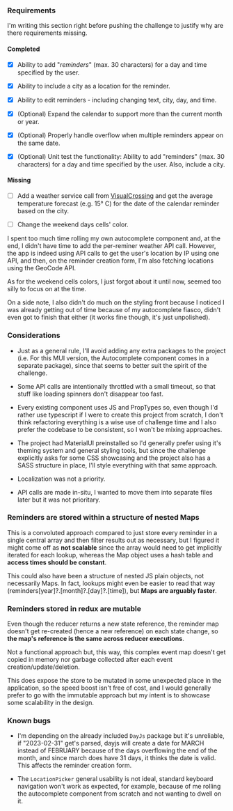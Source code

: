 ### Requirements

I'm writing this section right before pushing the challenge to justify why are there requirements missing.

#### Completed

- [x] Ability to add "_reminders_" (max. 30 characters) for a day and time specified by the user.

- [x] Ability to include a city as a location for the reminder.

- [x] Ability to edit reminders - including changing text, city, day, and time.

- [x] (Optional) Expand the calendar to support more than the current month or year.

- [x] (Optional) Properly handle overflow when multiple reminders appear on the same date.

- [x] (Optional) Unit test the functionality: Ability to add "reminders" (max. 30 characters) for a day and time specified by the user. Also, include a city.

#### Missing

- [ ] Add a weather service call from [VisualCrossing](https://www.visualcrossing.com/weather/weather-data-services#) and get the average temperature forecast (e.g. 15° C) for the date of the calendar reminder based on the city.

- [ ] Change the weekend days cells' color.

I spent too much time rolling my own autocomplete component and, at the end, I didn't have time to add the per-reminer weather API call. However, the app is indeed using API calls to get the user's location by IP using one API, and then, on the reminder creation form, I'm also fetching locations using the GeoCode API.

As for the weekend cells colors, I just forgot about it until now, seemed too silly to focus on at the time.

On a side note, I also didn't do much on the styling front because I noticed I was already getting out of time because of my autocomplete fiasco, didn't even got to finish that either (it works fine though, it's just unpolished).

### Considerations

- Just as a general rule, I'll avoid adding any extra packages to the project (i.e. For this MUI version, the Autocomplete component comes in a separate package), since that seems to better suit the spirit of the challenge.

- Some API calls are intentionally throttled with a small timeout, so that stuff like loading spinners don't disappear too fast.

- Every existing component uses JS and PropTypes so, even though I'd rather use typescript if I were to create this project from scratch, I don't think refactoring everything is a wise use of challenge time and I also prefer the codebase to be consistent, so I won't be mixing approaches.

- The project had MaterialUI preinstalled so I'd generally prefer using it's theming system and general styling tools, but since the challenge explicitly asks for some CSS showcasing and the project also has a SASS structure in place, I'll style everything with that same approach.

- Localization was not a priority.

- API calls are made in-situ, I wanted to move them into separate files later but it was not prioritary.

### Reminders are stored within a structure of nested Maps

This is a convoluted approach compared to just store every reminder in a single central array and then filter results out as necessary, but I figured it might come off as **not scalable** since the array would need to get implicitly iterated for each lookup, whereas the Map object uses a hash table and **access times should be constant**.

This could also have been a structure of nested JS plain objects, not necessarily Maps. In fact, lookups might even be easier to read that way (reminders[year]?.[month]?.[day]?.[time]), but **Maps are arguably faster**.

### Reminders stored in redux are mutable

Even though the reducer returns a new state reference, the reminder map doesn't get re-created (hence a new reference) on each state change, so **the map's reference is the same across reducer executions**.

Not a functional approach but, this way, this complex event map doesn't get copied in memory nor garbage collected after each event creation/update/deletion.

This does expose the store to be mutated in some unexpected place in the application, so the speed boost isn't free of cost, and I would generally prefer to go with the immutable approach but my intent is to showcase some scalability in the design.

### Known bugs

- I'm depending on the already included `DayJs` package but it's unreliable, if "2023-02-31" get's parsed, dayjs will create a date for MARCH instead of FEBRUARY because of the days overflowing the end of the month, and since march does have 31 days, it thinks the date is valid. This affects the reminder creation form.

- The `LocationPicker` general usability is not ideal, standard keyboard navigation won't work as expected, for example, because of me rolling the autocomplete component from scratch and not wanting to dwell on it.
